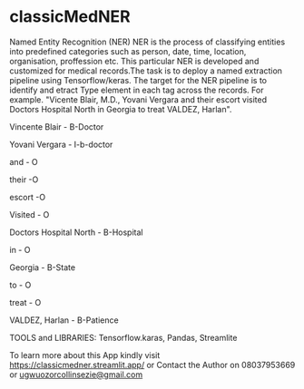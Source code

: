 # classicMedNER
Named Entity Recognition (NER)
NER is the process of classifying entities into predefined categories such as person, date, time, location, organisation, proffession etc.
This particular NER is developed and customized for medical records.The task is to deploy a named extraction pipeline using Tensorflow/keras.
The target for the NER pipeline is to identify and etract Type element in each tag across the records.
For example. "Vicente Blair, M.D., Yovani Vergara and their escort  visited Doctors Hospital North in Georgia to treat VALDEZ, Harlan". 

Vincente Blair - B-Doctor

Yovani Vergara - I-b-doctor

and - O

their -O

escort -O

Visited - O

Doctors Hospital North - B-Hospital

in - O

Georgia - B-State

to - O

treat - O

VALDEZ, Harlan - B-Patience

TOOLS and LIBRARIES:
Tensorflow.karas,
Pandas,
Streamlite

To learn more about this App kindly visit https://classicmedner.streamlit.app/
or Contact the Author on 08037953669 or ugwuozorcollinsezie@gmail.com
